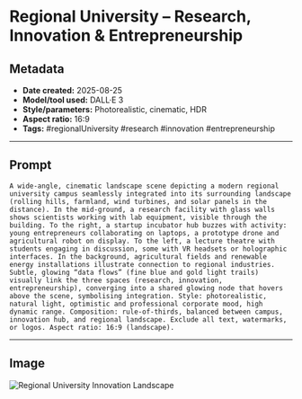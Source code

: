# Regional University – Research, Innovation & Entrepreneurship

## Metadata
- **Date created:** 2025-08-25  
- **Model/tool used:** DALL·E 3  
- **Style/parameters:** Photorealistic, cinematic, HDR  
- **Aspect ratio:** 16:9  
- **Tags:** #regionalUniversity #research #innovation #entrepreneurship  

---

## Prompt
```
A wide-angle, cinematic landscape scene depicting a modern regional university campus seamlessly integrated into its surrounding landscape (rolling hills, farmland, wind turbines, and solar panels in the distance). In the mid-ground, a research facility with glass walls shows scientists working with lab equipment, visible through the building. To the right, a startup incubator hub buzzes with activity: young entrepreneurs collaborating on laptops, a prototype drone and agricultural robot on display. To the left, a lecture theatre with students engaging in discussion, some with VR headsets or holographic interfaces. In the background, agricultural fields and renewable energy installations illustrate connection to regional industries. Subtle, glowing “data flows” (fine blue and gold light trails) visually link the three spaces (research, innovation, entrepreneurship), converging into a shared glowing node that hovers above the scene, symbolising integration. Style: photorealistic, natural light, optimistic and professional corporate mood, high dynamic range. Composition: rule-of-thirds, balanced between campus, innovation hub, and regional landscape. Exclude all text, watermarks, or logos. Aspect ratio: 16:9 (landscape).
```

---

## Image
![Regional University Innovation Landscape](A_high-resolution_digital_illustration_captures_a_.png)
